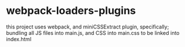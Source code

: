# webpack-loaders-plugins

this project uses webpack, and miniCSSExtract plugin, specifically;  
bundling all JS files into main.js, and CSS into main.css to be linked into index.html
